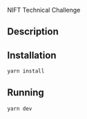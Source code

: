 NIFT Technical Challenge

## Description


## Installation

```bash
yarn install
```

## Running

```bash
yarn dev
```
